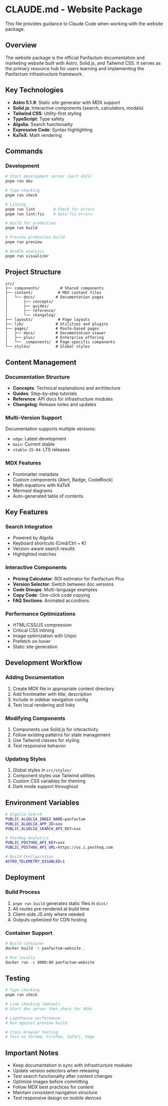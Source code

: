# CLAUDE.md - Website Package

This file provides guidance to Claude Code when working with the website package.

## Overview

The website package is the official Panfactum documentation and marketing website built with Astro, Solid.js, and Tailwind CSS. It serves as the primary resource hub for users learning and implementing the Panfactum infrastructure framework.

## Key Technologies

- **Astro 5.1.9**: Static site generator with MDX support
- **Solid.js**: Interactive components (search, calculators, modals)
- **Tailwind CSS**: Utility-first styling
- **TypeScript**: Type safety
- **Algolia**: Search functionality
- **Expressive Code**: Syntax highlighting
- **KaTeX**: Math rendering

## Commands

### Development
```bash
# Start development server (port 4321)
pnpm run dev

# Type checking
pnpm run check

# Linting
pnpm run lint        # Check for errors
pnpm run lint:fix    # Auto-fix errors

# Build for production
pnpm run build

# Preview production build
pnpm run preview

# Bundle analysis
pnpm run visualizer
```

## Project Structure

```
src/
├── components/         # Shared components
├── content/           # MDX content files
│   └── docs/         # Documentation pages
│       ├── concepts/
│       ├── guides/
│       ├── reference/
│       └── changelog/
├── layouts/           # Page layouts
├── lib/              # Utilities and plugins
├── pages/            # Route-based pages
│   ├── docs/         # Documentation viewer
│   ├── plus/         # Enterprise offering
│   └── _components/  # Page-specific components
└── styles/           # Global styles
```

## Content Management

### Documentation Structure
- **Concepts**: Technical explanations and architecture
- **Guides**: Step-by-step tutorials
- **Reference**: API docs for infrastructure modules
- **Changelog**: Release notes and updates

### Multi-Version Support
Documentation supports multiple versions:
- `edge`: Latest development
- `main`: Current stable
- `stable-25-04`: LTS releases

### MDX Features
- Frontmatter metadata
- Custom components (Alert, Badge, CodeBlock)
- Math equations with KaTeX
- Mermaid diagrams
- Auto-generated table of contents

## Key Features

### Search Integration
- Powered by Algolia
- Keyboard shortcuts (Cmd/Ctrl + K)
- Version-aware search results
- Highlighted matches

### Interactive Components
- **Pricing Calculator**: ROI estimator for Panfactum Plus
- **Version Selector**: Switch between doc versions
- **Code Groups**: Multi-language examples
- **Copy Code**: One-click code copying
- **FAQ Sections**: Animated accordions

### Performance Optimizations
- HTML/CSS/JS compression
- Critical CSS inlining
- Image optimization with Unpic
- Prefetch on hover
- Static site generation

## Development Workflow

### Adding Documentation
1. Create MDX file in appropriate content directory
2. Add frontmatter with title, description
3. Include in sidebar navigation config
4. Test local rendering and links

### Modifying Components
1. Components use Solid.js for interactivity
2. Follow existing patterns for state management
3. Use Tailwind classes for styling
4. Test responsive behavior

### Updating Styles
1. Global styles in `src/styles/`
2. Component styles use Tailwind utilities
3. Custom CSS variables for theming
4. Dark mode support throughout

## Environment Variables

```bash
# Algolia Search
PUBLIC_ALGOLIA_INDEX_NAME=panfactum
PUBLIC_ALGOLIA_APP_ID=xxx
PUBLIC_ALGOLIA_SEARCH_API_KEY=xxx

# PostHog Analytics
PUBLIC_POSTHOG_API_KEY=xxx
PUBLIC_POSTHOG_API_URL=https://us.i.posthog.com

# Build Configuration
ASTRO_TELEMETRY_DISABLED=1
```

## Deployment

### Build Process
1. `pnpm run build` generates static files in `dist/`
2. All routes pre-rendered at build time
3. Client-side JS only where needed
4. Outputs optimized for CDN hosting

### Container Support
```bash
# Build container
docker build -t panfactum-website .

# Run locally
docker run -p 8080:80 panfactum-website
```

## Testing

```bash
# Type checking
pnpm run check

# Link checking (manual)
# Start dev server then check for 404s

# Lighthouse performance
# Run against preview build

# Cross-browser testing
# Test on Chrome, Firefox, Safari, Edge
```

## Important Notes

- Keep documentation in sync with infrastructure modules
- Update version selectors when releasing
- Test search functionality after content changes
- Optimize images before committing
- Follow MDX best practices for content
- Maintain consistent navigation structure
- Test responsive design on mobile devices